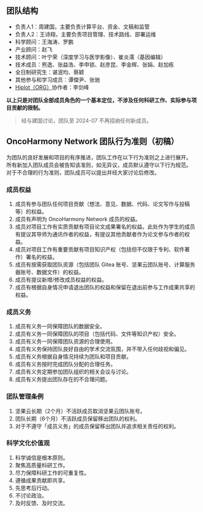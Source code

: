 ## 团队结构

- 负责人1：周建国，主要负责计算平台、资金、文稿和监管
- 负责人2：王诗翔，主要负责项目管理、技术路线、部署运维
- 科学顾问：王海涛、罗鹏
- 产业顾问：赵飞
- 技术顾问：叶宁荣（深度学习与医学影像）、崔炎濡（基因编辑）
- 技术成员：熊逸、张益浩、李申锁、赵彦昆、李金辉、张娟、赵加栋
- 全日制研究生：谌泯均、蔡颖
- 其他参与和学习成员：谭傑尹、张驰
- [Hiplot（ORG）](https://hiplot.org/)协作者：李剑峰

**以上只是对团队全部成员角色的一个基本定位，不涉及任何科研工作、实际参与项目贡献的限制。**

> 经与建国讨论，团队至 2024-07 不再招纳任何新成员。

## OncoHarmony Network 团队行为准则（初稿）

为团队的良好发展和项目的有序推进，团队工作在以下行为准则之上进行展开。
所有新加入团队成员会被告知该准则，如无异议，成员默认遵守以下行为规范。
对于不合理的行为准则，团队成员可以提出并经大家讨论后修改。

### 成员权益

1. 成员有参与团队任何项目贡献（想法、意见、数据、代码、论文写作与投稿等）的权益。
2. 成员有声明为 OncoHarmony Network 成员的权益。
3. 成员对项目工作有实质贡献有项目论文成果署名的权益。此处作为学生的成员有提议其导师为通讯作者的权益，有提议其他贡献者作为论文参与作者的权益。
4. 成员对项目工作有重要贡献有项目知识产权（包括但不仅限于专利、软件著作）署名的权益。
5. 成员有按需获取团队资源（包括团队 Gitea 账号、坚果云团队账号、计算服务器账号、数据文件）的权益。
6. 成员有提议新增/修改成员权益的权益。
7. 成员有根据自身情况申请退出团队的权益和保留在退出前参与工作成果共享的权益。

### 成员义务

1. 成员有义务一同保障团队的数据安全。
2. 成员有义务一同保障团队的项目（包括代码、文件等知识产权）安全。
3. 成员有义务一同保障团队资源的合理使用。
4. 成员有义务保持团队良好自由的学术交流氛围，并不带入任何歧视和偏见。
5. 成员有义务根据自身情况持续为团队和项目贡献。
6. 成员有义务按时完成团队分配的合理任务。
7. 成员有义务定期参加团队组织的相关会议与讨论。
8. 成员有义务提出团队存在的不合理问题。

### 团队管理条例

1. 坚果云长期（2个月）不活跃成员取消坚果云团队账号。
2. 团队长期（6个月）不活跃成员保留移出团队的权利。
3. 对于不遵守「成员义务」的成员保留移出团队并追求相关责任的权利。

### 科学文化价值观

1. 科学诚信是根本原则。
2. 聚焦高质量科研工作。
3. 尽力保障科研工作的可重复性。
4. 遵循成果贡献即共享。
5. 先思考后行动。
6. 不讨论政治。
7. 及时反馈、及时交流。
 
